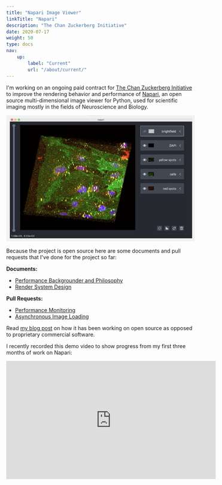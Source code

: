 ```yaml
---
title: "Napari Image Viewer"
linkTitle: "Napari"
description: "The Chan Zuckerberg Initiative"
date: 2020-07-17
weight: 50
type: docs
nav:
    up:
        label: "Current"
        url: "/about/current/"
---
```


I'm working on an ongoing paid contract for [The Chan Zuckerberg
Initiative](https://chanzuckerberg.com/) to improve the rendering behavior
and performance of [Napari](https://napari.org/), an open source
multi-dimensional image viewer for Python, used for scientific imaging
mostly in the fields of Neuroscience and Biology.

![Napari Screenshot](napari.jpg)

Because the project is open source here are some documents and pull
requests that I've done for the project so far:

**Documents:**
* [Performance Backgrounder and Philosophy](https://napari.org/docs/explanations/performance.html)
* [Render System Design](https://napari.org/docs/explanations/rendering.html)

**Pull Requests:**
* [Performance Monitoring](https://github.com/napari/napari/pull/1453)
* [Asynchronous Image Loading](https://github.com/napari/napari/pull/1510)

Read [my blog post](/blog/2020/08/02/open-source/) on how it has been working
on open source as opposed to proprietary commercial software.

I recently recorded this demo video to show progress from my first three
months of work on Napari:

<iframe width="560" height="315" src="https://www.youtube.com/embed/Jlm_jGRwH2Y" frameborder="0" allow="accelerometer; autoplay; encrypted-media; gyroscope; picture-in-picture" allowfullscreen></iframe>
